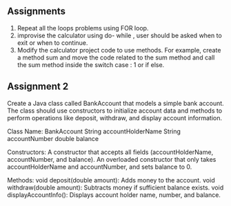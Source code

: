 ## Assignments

1. Repeat all the loops problems using FOR loop. 
2. improvise the calculator using do- while , 
user should be asked when to exit or when to continue. 
3. Modify the calculator project code to use methods. 
For example, 
create a method sum and move the code related to the sum method and
call the sum method inside the switch case : 1 or if else. 



## Assignment 2 

Create a Java class called BankAccount that models a simple bank account.
The class should use constructors to initialize account data and methods to 
perform operations like deposit, withdraw, and display account information.

Class Name: BankAccount
String accountHolderName
String accountNumber
double balance

Constructors:
A constructor that accepts all fields (accountHolderName, accountNumber, and balance).
An overloaded constructor that only takes accountHolderName and accountNumber, 
and sets balance to 0.

Methods:
void deposit(double amount): Adds money to the account.
void withdraw(double amount): Subtracts money if sufficient balance exists.
void displayAccountInfo(): Displays account holder name, number, and balance.